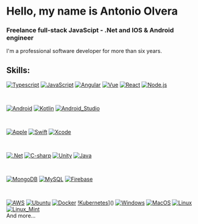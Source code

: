 # Hello, my name is Antonio Olvera
### Freelance full-stack JavaScipt - .Net and IOS & Android engineer

I'm a professional software developer for more than six years.

## Skills:


[![Typescript](https://img.shields.io/badge/Typescript-3178c6?style=for-the-badge&logo=typescript&logoColor=white&labelColor=101010)]()
[![JavaScript](https://img.shields.io/badge/JavaScript-F7DF1E?style=for-the-badge&logo=javascript&logoColor=white&labelColor=101010)]()
[![Angular](https://img.shields.io/badge/Angular-1758b0?style=for-the-badge&logo=angular&logoColor=white&labelColor=101010)]()
[![Vue](https://img.shields.io/badge/Vue-41b883?style=for-the-badge&logo=vue.js&logoColor=white&labelColor=101010)]()
[![React](https://img.shields.io/badge/React-60dafb?style=for-the-badge&logo=react&logoColor=white&labelColor=101010)]()
[![Node.js](https://img.shields.io/badge/Node.js-026e00?style=for-the-badge&logo=node.js&logoColor=white&labelColor=101010)]()

</br>

[![Android](https://img.shields.io/badge/Android-3DDC84?style=for-the-badge&logo=android&logoColor=white&labelColor=101010)]()
[![Kotlin](https://img.shields.io/badge/Kotlin-0095D5?style=for-the-badge&logo=kotlin&logoColor=white&labelColor=101010)]()
[![Android_Studio](https://img.shields.io/badge/Android_Studio-3DDC84?style=for-the-badge&logo=android-studio&logoColor=white&labelColor=101010)]()

</br>

[![Apple](https://img.shields.io/badge/iOS-999999?style=for-the-badge&logo=apple&logoColor=white&labelColor=101010)]()
[![Swift](https://img.shields.io/badge/Swift-FA7343?style=for-the-badge&logo=swift&logoColor=white&labelColor=101010)]()
[![Xcode](https://img.shields.io/badge/Xcode-1575F9?style=for-the-badge&logo=xcode&logoColor=white&labelColor=101010)]()

</br>

[![.Net](https://img.shields.io/badge/.Net-652177?style=for-the-badge&logo=c-sharp&logoColor=white&labelColor=101010)]()
[![C-sharp](https://img.shields.io/badge/c_sharp-652177?style=for-the-badge&logo=c-sharp&logoColor=white&labelColor=101010)]()
[![Unity](https://img.shields.io/badge/unity-f7f7f7?style=for-the-badge&logo=unity&logoColor=white&labelColor=101010)]()
[![Java](https://img.shields.io/badge/Java-e41a1a?style=for-the-badge&logo=java&logoColor=white&labelColor=101010)]()

</br>

[![MongoDB](https://img.shields.io/badge/MongoDB-47A248?style=for-the-badge&logo=mongodb&logoColor=white&labelColor=101010)]()
[![MySQL](https://img.shields.io/badge/MySQL-4479A1?style=for-the-badge&logo=mysql&logoColor=white&labelColor=101010)]()
[![Firebase](https://img.shields.io/badge/Firebase-FFCA28?style=for-the-badge&logo=firebase&logoColor=white&labelColor=101010)]()

</br>

[![AWS](https://img.shields.io/badge/AWS-232F3E?style=for-the-badge&logo=amazon-aws&logoColor=white&labelColor=101010)]()
[![Ubuntu](https://img.shields.io/badge/Ubuntu-d84715?style=for-the-badge&logo=ubuntu&logoColor=white&labelColor=101010)]()
[![Docker](https://img.shields.io/badge/Docker-1c8cae?style=for-the-badge&logo=docker&logoColor=white&labelColor=101010)]()
[!Kubernetes](https://img.shields.io/badge/Kubernetes-326CE5?style=for-the-badge&logo=Kubernetes&logoColor=white)]()
[![Windows](https://img.shields.io/badge/Windows-0396ed?style=for-the-badge&logo=windows&logoColor=white&labelColor=101010)]()
[![MacOS](https://img.shields.io/badge/MacOS-f0614e?style=for-the-badge&logo=macos&logoColor=white&labelColor=101010)]()
[![Linux](https://img.shields.io/badge/Linux-f1b70f?style=for-the-badge&logo=linux&logoColor=white&labelColor=101010)]()
[![Linux_Mint](https://img.shields.io/badge/Linux_Mint-81b841?style=for-the-badge&logo=linux-Mint&logoColor=white&labelColor=101010)]()
</br>
And more...

